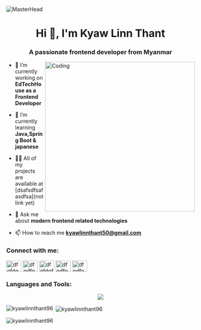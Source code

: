 ![MasterHead](https://mir-s3-cdn-cf.behance.net/project_modules/1400/6c0f9b95746151.5e9ecde69599e.gif)

<h1 align="center">Hi 👋, I'm Kyaw Linn Thant</h1>
<h3 align="center">A passionate frontend developer from Myanmar</h3>
<img align="right" style={border-radius: 4px} alt="Coding" width="400" src="https://cdn.dribbble.com/users/1059583/screenshots/4171367/coding-freak.gif">

- 🔭 I’m currently working on **EdTechHouse as a Frontend Developer**

- 🌱 I’m currently learning **Java,Spring Boot & japanese**

- 👨‍💻 All of my projects are available at [dsafsdfsafasdfsa](not link yet)

- 💬 Ask me about **modern frontend related technologies**

- 📫 How to reach me **kyawlinnthant50@gmail.com**

<h3 align="left">Connect with me:</h3>
<p align="left">
<a href="https://twitter.com/dfgfdg" target="blank"><img align="center" src="https://raw.githubusercontent.com/rahuldkjain/github-profile-readme-generator/master/src/images/icons/Social/twitter.svg" alt="dfgfdg" height="30" width="40" /></a>
<a href="https://linkedin.com/in/dfgdfg" target="blank"><img align="center" src="https://raw.githubusercontent.com/rahuldkjain/github-profile-readme-generator/master/src/images/icons/Social/linked-in-alt.svg" alt="dfgdfg" height="30" width="40" /></a>
<a href="https://fb.com/dfgfdgfd" target="blank"><img align="center" src="https://raw.githubusercontent.com/rahuldkjain/github-profile-readme-generator/master/src/images/icons/Social/facebook.svg" alt="dfgfdgfd" height="30" width="40" /></a>
<a href="https://instagram.com/dfgdfgd" target="blank"><img align="center" src="https://raw.githubusercontent.com/rahuldkjain/github-profile-readme-generator/master/src/images/icons/Social/instagram.svg" alt="dfgdfgd" height="30" width="40" /></a>
<a href="https://discord.gg/dfgdfgdfg" target="blank"><img align="center" src="https://raw.githubusercontent.com/rahuldkjain/github-profile-readme-generator/master/src/images/icons/Social/discord.svg" alt="dfgdfgdfg" height="30" width="40" /></a>
</p>

<h3 align="left">Languages and Tools:</h3>
<p align="center">
  <a href="https://skillicons.dev">
    <img src="https://skillicons.dev/icons?i=nextjs,react,ts,redux,tailwind,sass,nodejs,express,nestjs,mysql,mongodb,postgress,prisma,git,aws,docker,cloudflare,vim" />
  </a>
</p>

<p><img align="left" src="https://github-readme-stats.vercel.app/api/top-langs?username=kyawlinnthant96&show_icons=true&locale=en&layout=compact" alt="kyawlinnthant96" /></p>

<p>&nbsp;<img align="center" src="https://github-readme-stats.vercel.app/api?username=kyawlinnthant96&show_icons=true&locale=en" alt="kyawlinnthant96" /></p>

<p><img align="center" src="https://github-readme-streak-stats.herokuapp.com/?user=kyawlinnthant96&" alt="kyawlinnthant96" /></p>

